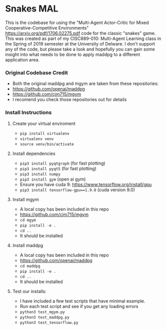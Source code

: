 
# Snakes MAL

This is the codebase for using the "Multi-Agent Actor-Critic for Mixed Cooperative-Competitive Environments" https://arxiv.org/pdf/1706.02275.pdf code for the classic "snakes" game.
This was created as part of my CISC889-010: Multi-Agent Learning class in the Spring of 2019 semester at the University of Delware.
I don't support any of the code, but please take a look and hopefully you can gain some insight into what needs to be done to apply maddpg to a different application area.




### Original Codebase Credit

- Both the original maddpg and mgym are taken from these repositories:
- https://github.com/openai/maddpg
- https://github.com/cjm715/mgym
- I recomend you check those repositories out for details


### Install Instructions


1. Create your virtual enviroment
    - `pip install virtualenv`
    - `virtualenv venv`
    - `source venv/bin/activate`

2. Install dependencies
    - `pip3 install pyqtgraph` (for fast plotting)
    - `pip3 install pyqt5` (for fast plotting)
    - `pip3 install numpy`
    - `pip3 install gym` (open ai gym)
    - Ensure you have cuda 9: https://www.tensorflow.org/install/gpu
    - `pip3 install tensorflow-gpu==1.9.0` (cuda version 9.0)


3. Install mgym
    - A local copy has been included in this repo 
    - https://github.com/cjm715/mgym
    - `cd mgym`
    - `pip install -e .`
    - `cd ..`
    - It should be installed

4. Install maddpg
    - A local copy has been included in this repo
    - https://github.com/openai/maddpg
    - `cd maddpg`
    - `pip install -e .`
    - `cd ..`
    - It should be installed



5. Test our installs:
    - I have included a few test scripts that have minimal example.
    - Run each test script and see if you get any loading errors
    - `python3 test_mgym.py`
    - `python3 test_maddpg.py`
    - `python3 test_tensorflow.py`



